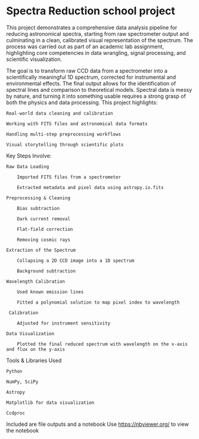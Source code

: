 # Spectra Reduction school project
This project demonstrates a comprehensive data analysis pipeline for reducing astronomical spectra, starting from raw spectrometer output and culminating in a clean, calibrated visual representation of the spectrum. The process was carried out as part of an academic lab assignment, highlighting core competencies in data wrangling, signal processing, and scientific visualization.


The goal is to transform raw CCD data from a spectrometer into a scientifically meaningful 1D spectrum, corrected for instrumental and environmental effects. The final output allows for the identification of spectral lines and comparison to theoretical models.
Spectral data is messy by nature, and turning it into something usable requires a strong grasp of both the physics and data processing. This project highlights:

    Real-world data cleaning and calibration

    Working with FITS files and astronomical data formats

    Handling multi-step preprocessing workflows

    Visual storytelling through scientific plots

Key Steps Involve: 

    Raw Data Loading

        Imported FITS files from a spectrometer

        Extracted metadata and pixel data using astropy.io.fits

    Preprocessing & Cleaning

        Bias subtraction

        Dark current removal

        Flat-field correction
        
        Removing cosmic rays

    Extraction of the Spectrum

        Collapsing a 2D CCD image into a 1D spectrum

        Background subtraction

    Wavelength Calibration

        Used known emission lines

        Fitted a polynomial solution to map pixel index to wavelength

     Calibration

        Adjusted for instrument sensitivity

    Data Visualization

        Plotted the final reduced spectrum with wavelength on the x-axis and flux on the y-axis


Tools & Libraries Used

    Python

    NumPy, SciPy

    Astropy 

    Matplotlib for data visualization

    Ccdproc
Included are file outputs and a notebook
Use https://nbviewer.org/ to view the notebook
